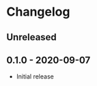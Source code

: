 # Changelog

<!-- There is always Unreleased section on the top. Subsections (Add, Changed, Fix, Removed) should be Add as needed. -->
## Unreleased

## 0.1.0 - 2020-09-07
- Initial release
